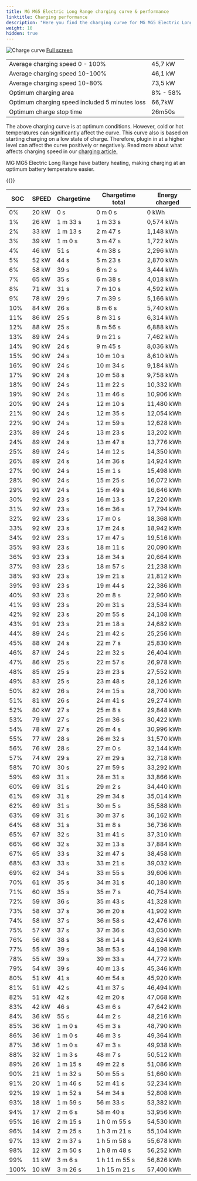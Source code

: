 ```yaml
---
title: MG MG5 Electric Long Range charging curve & performance
linktitle: Charging performance
description: "Here you find the charging curve for MG MG5 Electric Long Range. "
weight: 10
hidden: true
---
```

<!-- markdownlint-disable MD033 -->
<object type="image/svg+xml" data="../modelnavigation.svg"></object>
![Charge curve](../chargingcurve.svg  "Charging curve")
[Full screen](../chargingcurve.svg)

|  | |
|-----|-----|
|Average charging speed 0 - 100% |45,7 kW|
|Average charging speed 10-100% |46,1 kW|
|Average charging speed 10-80% |73,5 kW|
|Optimum charging area|8% - 58%|
|Optimum charging speed included 5 minutes loss|66,7kW|
|Optimum charge stop time |26m50s|


The above charging curve is at optimum conditions. However, cold or hot temperatures can significantly affect the curve. This curve also is based on starting charging on a low state of charge. Therefore, plugin in at a higher level can affect the curve positively or negatively. Read more about what affects charging speed in our [charging article.](../../../../../technology/battery/charging/) 


MG MG5 Electric Long Range have battery heating, making charging at an optimum battery temperature easier. 


{{<evkxdisplayaddarticle />}}

|SOC | SPEED|Chargetime | Chargetime total | Energy charged |
|-----|-----|-----|-----|-----|
|0%|20 kW|  0 s|  0 m 0 s |0 kWh |
|1%|26 kW| 1 m 33 s|  1 m 33 s |0,574 kWh |
|2%|33 kW| 1 m 13 s|  2 m 47 s |1,148 kWh |
|3%|39 kW| 1 m 0 s|  3 m 47 s |1,722 kWh |
|4%|46 kW|  51 s|  4 m 38 s |2,296 kWh |
|5%|52 kW|  44 s|  5 m 23 s |2,870 kWh |
|6%|58 kW|  39 s|  6 m 2 s |3,444 kWh |
|7%|65 kW|  35 s|  6 m 38 s |4,018 kWh |
|8%|71 kW|  31 s|  7 m 10 s |4,592 kWh |
|9%|78 kW|  29 s|  7 m 39 s |5,166 kWh |
|10%|84 kW|  26 s|  8 m 6 s |5,740 kWh |
|11%|86 kW|  25 s|  8 m 31 s |6,314 kWh |
|12%|88 kW|  25 s|  8 m 56 s |6,888 kWh |
|13%|89 kW|  24 s|  9 m 21 s |7,462 kWh |
|14%|90 kW|  24 s|  9 m 45 s |8,036 kWh |
|15%|90 kW|  24 s|  10 m 10 s |8,610 kWh |
|16%|90 kW|  24 s|  10 m 34 s |9,184 kWh |
|17%|90 kW|  24 s|  10 m 58 s |9,758 kWh |
|18%|90 kW|  24 s|  11 m 22 s |10,332 kWh |
|19%|90 kW|  24 s|  11 m 46 s |10,906 kWh |
|20%|90 kW|  24 s|  12 m 10 s |11,480 kWh |
|21%|90 kW|  24 s|  12 m 35 s |12,054 kWh |
|22%|90 kW|  24 s|  12 m 59 s |12,628 kWh |
|23%|89 kW|  24 s|  13 m 23 s |13,202 kWh |
|24%|89 kW|  24 s|  13 m 47 s |13,776 kWh |
|25%|89 kW|  24 s|  14 m 12 s |14,350 kWh |
|26%|89 kW|  24 s|  14 m 36 s |14,924 kWh |
|27%|90 kW|  24 s|  15 m 1 s |15,498 kWh |
|28%|90 kW|  24 s|  15 m 25 s |16,072 kWh |
|29%|91 kW|  24 s|  15 m 49 s |16,646 kWh |
|30%|92 kW|  23 s|  16 m 13 s |17,220 kWh |
|31%|92 kW|  23 s|  16 m 36 s |17,794 kWh |
|32%|92 kW|  23 s|  17 m 0 s |18,368 kWh |
|33%|92 kW|  23 s|  17 m 24 s |18,942 kWh |
|34%|92 kW|  23 s|  17 m 47 s |19,516 kWh |
|35%|93 kW|  23 s|  18 m 11 s |20,090 kWh |
|36%|93 kW|  23 s|  18 m 34 s |20,664 kWh |
|37%|93 kW|  23 s|  18 m 57 s |21,238 kWh |
|38%|93 kW|  23 s|  19 m 21 s |21,812 kWh |
|39%|93 kW|  23 s|  19 m 44 s |22,386 kWh |
|40%|93 kW|  23 s|  20 m 8 s |22,960 kWh |
|41%|93 kW|  23 s|  20 m 31 s |23,534 kWh |
|42%|92 kW|  23 s|  20 m 55 s |24,108 kWh |
|43%|91 kW|  23 s|  21 m 18 s |24,682 kWh |
|44%|89 kW|  24 s|  21 m 42 s |25,256 kWh |
|45%|88 kW|  24 s|  22 m 7 s |25,830 kWh |
|46%|87 kW|  24 s|  22 m 32 s |26,404 kWh |
|47%|86 kW|  25 s|  22 m 57 s |26,978 kWh |
|48%|85 kW|  25 s|  23 m 23 s |27,552 kWh |
|49%|83 kW|  25 s|  23 m 48 s |28,126 kWh |
|50%|82 kW|  26 s|  24 m 15 s |28,700 kWh |
|51%|81 kW|  26 s|  24 m 41 s |29,274 kWh |
|52%|80 kW|  27 s|  25 m 8 s |29,848 kWh |
|53%|79 kW|  27 s|  25 m 36 s |30,422 kWh |
|54%|78 kW|  27 s|  26 m 4 s |30,996 kWh |
|55%|77 kW|  28 s|  26 m 32 s |31,570 kWh |
|56%|76 kW|  28 s|  27 m 0 s |32,144 kWh |
|57%|74 kW|  29 s|  27 m 29 s |32,718 kWh |
|58%|70 kW|  30 s|  27 m 59 s |33,292 kWh |
|59%|69 kW|  31 s|  28 m 31 s |33,866 kWh |
|60%|69 kW|  31 s|  29 m 2 s |34,440 kWh |
|61%|69 kW|  31 s|  29 m 34 s |35,014 kWh |
|62%|69 kW|  31 s|  30 m 5 s |35,588 kWh |
|63%|69 kW|  31 s|  30 m 37 s |36,162 kWh |
|64%|68 kW|  31 s|  31 m 8 s |36,736 kWh |
|65%|67 kW|  32 s|  31 m 41 s |37,310 kWh |
|66%|66 kW|  32 s|  32 m 13 s |37,884 kWh |
|67%|65 kW|  33 s|  32 m 47 s |38,458 kWh |
|68%|63 kW|  33 s|  33 m 21 s |39,032 kWh |
|69%|62 kW|  34 s|  33 m 55 s |39,606 kWh |
|70%|61 kW|  35 s|  34 m 31 s |40,180 kWh |
|71%|60 kW|  35 s|  35 m 7 s |40,754 kWh |
|72%|59 kW|  36 s|  35 m 43 s |41,328 kWh |
|73%|58 kW|  37 s|  36 m 20 s |41,902 kWh |
|74%|58 kW|  37 s|  36 m 58 s |42,476 kWh |
|75%|57 kW|  37 s|  37 m 36 s |43,050 kWh |
|76%|56 kW|  38 s|  38 m 14 s |43,624 kWh |
|77%|55 kW|  39 s|  38 m 53 s |44,198 kWh |
|78%|55 kW|  39 s|  39 m 33 s |44,772 kWh |
|79%|54 kW|  39 s|  40 m 13 s |45,346 kWh |
|80%|51 kW|  41 s|  40 m 54 s |45,920 kWh |
|81%|51 kW|  42 s|  41 m 37 s |46,494 kWh |
|82%|51 kW|  42 s|  42 m 20 s |47,068 kWh |
|83%|42 kW|  46 s|  43 m 6 s |47,642 kWh |
|84%|36 kW|  55 s|  44 m 2 s |48,216 kWh |
|85%|36 kW| 1 m 0 s|  45 m 3 s |48,790 kWh |
|86%|36 kW| 1 m 0 s|  46 m 3 s |49,364 kWh |
|87%|36 kW| 1 m 0 s|  47 m 3 s |49,938 kWh |
|88%|32 kW| 1 m 3 s|  48 m 7 s |50,512 kWh |
|89%|26 kW| 1 m 15 s|  49 m 22 s |51,086 kWh |
|90%|21 kW| 1 m 32 s|  50 m 55 s |51,660 kWh |
|91%|20 kW| 1 m 46 s|  52 m 41 s |52,234 kWh |
|92%|19 kW| 1 m 52 s|  54 m 34 s |52,808 kWh |
|93%|18 kW| 1 m 59 s|  56 m 33 s |53,382 kWh |
|94%|17 kW| 2 m 6 s|  58 m 40 s |53,956 kWh |
|95%|16 kW| 2 m 15 s| 1 h 0 m 55 s |54,530 kWh |
|96%|14 kW| 2 m 25 s| 1 h 3 m 21 s |55,104 kWh |
|97%|13 kW| 2 m 37 s| 1 h 5 m 58 s |55,678 kWh |
|98%|12 kW| 2 m 50 s| 1 h 8 m 48 s |56,252 kWh |
|99%|11 kW| 3 m 6 s| 1 h 11 m 55 s |56,826 kWh |
|100%|10 kW| 3 m 26 s| 1 h 15 m 21 s |57,400 kWh |
